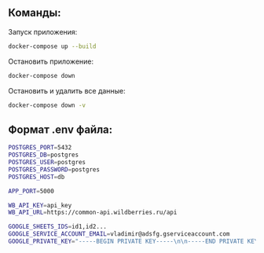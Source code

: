 ## Команды:

Запуск приложения:
```bash
docker-compose up --build
```

Остановить приложение:
```bash
docker-compose down
```

Остановить и удалить все данные:
```bash
docker-compose down -v
```

## Формат .env файла:
```bash
POSTGRES_PORT=5432
POSTGRES_DB=postgres
POSTGRES_USER=postgres
POSTGRES_PASSWORD=postgres
POSTGRES_HOST=db

APP_PORT=5000

WB_API_KEY=api_key
WB_API_URL=https://common-api.wildberries.ru/api

GOOGLE_SHEETS_IDS=id1,id2...
GOOGLE_SERVICE_ACCOUNT_EMAIL=vladimir@adsfg.gserviceaccount.com
GOOGLE_PRIVATE_KEY="-----BEGIN PRIVATE KEY-----\n\n-----END PRIVATE KEY-----\n"

```